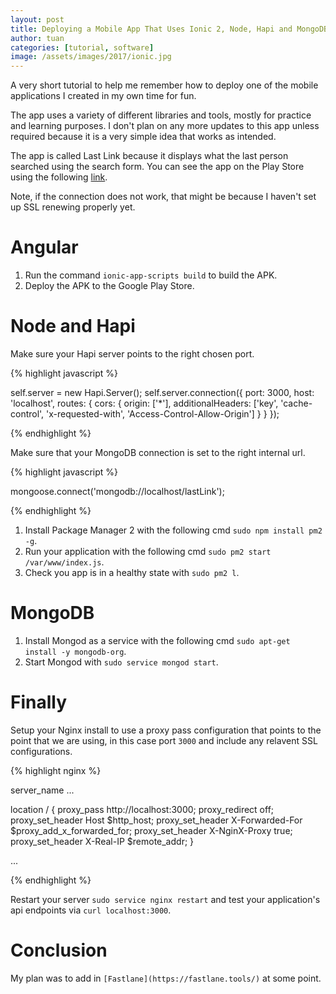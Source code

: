 ```yaml
---
layout: post
title: Deploying a Mobile App That Uses Ionic 2, Node, Hapi and MongoDB
author: tuan
categories: [tutorial, software]
image: /assets/images/2017/ionic.jpg
---
```


A very short tutorial to help me remember how to deploy one of the mobile applications I created in my own time for fun. 

The app uses a variety of different libraries and tools, mostly for practice and learning purposes. I don't plan on any more updates to this app unless required because it is a very simple idea that works as intended.

The app is called Last Link because it displays what the last person searched using the search form. You can see the app on the Play Store using the following [link](https://play.google.com/store/apps/details?id=com.ntuanb.lastlink).

Note, if the connection does not work, that might be because I haven't set up SSL renewing properly yet.

# Angular

1. Run the command `ionic-app-scripts build` to build the APK.
1. Deploy the APK to the Google Play Store.

# Node and Hapi

Make sure your Hapi server points to the right chosen port.

{% highlight javascript %}

self.server = new Hapi.Server();
self.server.connection({
    port: 3000, 
    host: 'localhost',
    routes: {
        cors: {
            origin: ['*'],
            additionalHeaders: ['key', 'cache-control', 'x-requested-with', 'Access-Control-Allow-Origin']
        }
    }
});

{% endhighlight %}

Make sure that your MongoDB connection is set to the right internal url.

{% highlight javascript %}

mongoose.connect('mongodb://localhost/lastLink');

{% endhighlight %}

1. Install Package Manager 2 with the following cmd `sudo npm install pm2 -g`.
1. Run your application with the following cmd `sudo pm2 start /var/www/index.js`.
1. Check you app is in a healthy state with `sudo pm2 l`.

# MongoDB

1. Install Mongod as a service with the following cmd `sudo apt-get install -y mongodb-org`.
1. Start Mongod with `sudo service mongod start`.

# Finally
Setup your Nginx install to use a proxy pass configuration that points to the point that we are using, in this case port `3000` and include any relavent SSL configurations.

{% highlight nginx %}

server_name ...

location / {
    proxy_pass http://localhost:3000;
    proxy_redirect off;
    proxy_set_header Host $http_host;
    proxy_set_header X-Forwarded-For $proxy_add_x_forwarded_for;
    proxy_set_header X-NginX-Proxy true;
    proxy_set_header X-Real-IP $remote_addr;
}

...

{% endhighlight %}

Restart your server `sudo service nginx restart` and test your application's api endpoints via `curl localhost:3000`.

# Conclusion

My plan was to add in `[Fastlane](https://fastlane.tools/)` at some point.